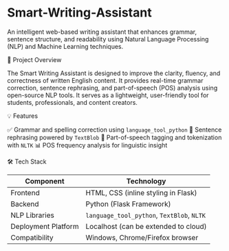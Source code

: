 # Smart-Writing-Assistant

An intelligent web-based writing assistant that enhances grammar, sentence structure, and readability using Natural Language Processing (NLP) and Machine Learning techniques.

📌 Project Overview

The Smart Writing Assistant is designed to improve the clarity, fluency, and correctness of written English content. It provides real-time grammar correction, sentence rephrasing, and part-of-speech (POS) analysis using open-source NLP tools. It serves as a lightweight, user-friendly tool for students, professionals, and content creators.

💡 Features

✅ Grammar and spelling correction using `language_tool_python`
🔄 Sentence rephrasing powered by `TextBlob`
🧠 Part-of-speech tagging and tokenization with `NLTK`
📊 POS frequency analysis for linguistic insight

🛠️ Tech Stack

| Component           | Technology                                 |
| ------------------- | ------------------------------------------ |
| Frontend            | HTML, CSS (inline styling in Flask)        |
| Backend             | Python (Flask Framework)                   |
| NLP Libraries       | `language_tool_python`, `TextBlob`, `NLTK` |
| Deployment Platform | Localhost (can be extended to cloud)       |
| Compatibility       | Windows, Chrome/Firefox browser            |

